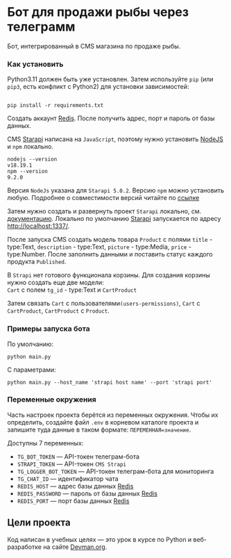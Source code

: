# Бот для продажи рыбы через телеграмм
Бот, интегрированный в CMS магазина по продаже рыбы.


### Как установить

Python3.11 должен быть уже установлен. Затем используйте `pip` (или `pip3`, есть конфликт с Python2) для установки зависимостей:

```

pip install -r requirements.txt

```

Создать аккаунт [Redis](https://redis.io/). После получить адрес, порт и пароль от базы данных. 

CMS [Starapi](https://github.com/strapi/strapi?tab=readme-ov-file#-installation) написана на `JavaScript`, поэтому нужно 
установить [NodeJS](https://nodejs.org/en/) и `npm` локально.
```
nodejs --version
v18.19.1
npm --version
9.2.0
```
Версия `NodeJs` указана для `Starapi 5.0.2`. Версию `npm` можно установить любую. 
Подробнее о совместимости версий читайте по 
[ссылке](https://github.com/strapi/strapi?tab=readme-ov-file#-installation)

Затем нужно создать и развернуть проект `Starapi` локально, см. 
[документацию](https://github.com/strapi/strapi?tab=readme-ov-file#-installation).
Локально по умолчанию [Starapi](https://github.com/strapi/strapi?tab=readme-ov-file#-installation) запускается по адресу 
[http://localhost:1337/](http://localhost:1337/).

После запуска CMS создать модель товара `Product` с полями `title` - type:Text, `description` - type:Text,
`picture` - type:Media, `price` - type:Number. После заполнить данными и поставить статус каждого продукта `Published`.

В `Strapi` нет готового функционала корзины.
Для создания корзины нужно создать еще две модели:  
`Cart` с полем `tg_id` - type:Text и `CartProduct`  

Затем связать `Cart` с пользователями`(users-permissions)`, `Cart` с `CartProduct`, `CartProduct` c `Product`.
### Примеры запуска бота

По умолчанию:
```
python main.py 
```
С параметрами:
```
python main.py --host_name 'strapi host name' --port 'strapi port'
```

### Переменные окружения

Часть настроек проекта берётся из переменных окружения. Чтобы их определить, создайте файл `.env` в корневом каталоге проекта и 
запишите туда данные в таком формате: `ПЕРЕМЕННАЯ=значение`.

Доступны 7 переменных:
- `TG_BOT_TOKEN` — API-токен телеграм-бота 
- `STRAPI_TOKEN` — API-токен `CMS Strapi`
- `TG_LOGGER_BOT_TOKEN` — API-токен телеграм-бота для мониторинга
- `TG_CHAT_ID` — идентификатор чата
- `REDIS_HOST` — адрес базы данных [Redis](https://redis.io/)
- `REDIS_PASSWORD` — пароль от базы данных [Redis](https://redis.io/)
- `REDIS_PORT` — порт базы данных [Redis](https://redis.io/)


## Цели проекта

Код написан в учебных целях — это урок в курсе по Python и веб-разработке на сайте [Devman.org](https://dvmn.org).